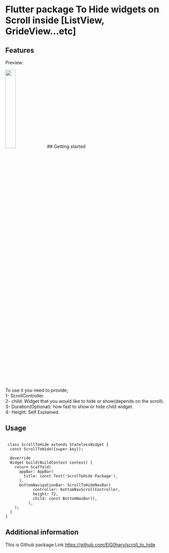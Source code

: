 
# Flutter package To Hide widgets on Scroll inside [ListView, GrideView...etc]

## Features

Preview: 

<img src="https://user-images.githubusercontent.com/85020587/228395540-58475a13-6ded-4392-95bd-fd0766408aea.gif" width=25% height=25%>
## Getting started

To use it you need to provide;<br>
    1- ScrollController.<br>
    2- child: Widget that you would like to hide or show(depends on the scroll).<br>
    3- Duration(Optional): how fast to show or hide child widget.<br>
    4- Height: Self Explained.<br>

## Usage

```An Example of using it with BottomNavBar:

 class ScrollToHide extends StatelessWidget {
  const ScrollToHide({super.key});

  @override
  Widget build(BuildContext context) {
    return Scaffold(
      appBar: AppBar(
        title: const Text('ScrolToHide Package'),
      ),
      bottomNavigationBar: ScrollToHideNavBar(
            controller: bottomNavScrollController,
            height: 72,
            child: const BottomNavBar(),
          ),
    );
  }
} 

```

## Additional information

This is Github package Link
<https://github.com/ElG0hary/scroll_to_hide>
